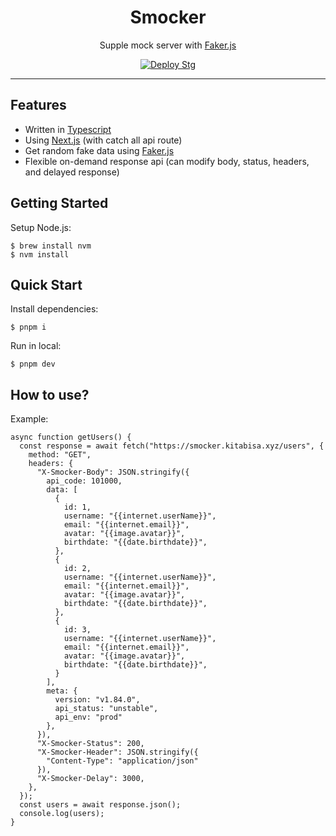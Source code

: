 <h1 align="center">Smocker</h1>

<p align="center">
  Supple mock server with <a href="https://github.com/faker-js/faker">Faker.js</a>
</p>

<p align="center">
  <a href="https://github.com/kitabisa/smocker/actions/workflows/deploy-stg.yaml"><img src="https://github.com/kitabisa/smocker/actions/workflows/deploy-stg.yaml/badge.svg" alt="Deploy Stg" /></a>
</p>

------

## Features

 * Written in [Typescript](https://github.com/microsoft/TypeScript)
 * Using [Next.js](https://github.com/vercel/next.js) (with catch all api route)
 * Get random fake data using [Faker.js](https://github.com/faker-js/faker)
 * Flexible on-demand response api (can modify body, status, headers, and delayed response)

## Getting Started

Setup Node.js:

```
$ brew install nvm
$ nvm install
```

## Quick Start

Install dependencies:

```
$ pnpm i
```

Run in local:

```
$ pnpm dev
```

## How to use?

Example:

```
async function getUsers() {
  const response = await fetch("https://smocker.kitabisa.xyz/users", {
    method: "GET",
    headers: {
      "X-Smocker-Body": JSON.stringify({
        api_code: 101000,
        data: [
          {
            id: 1,
            username: "{{internet.userName}}",
            email: "{{internet.email}}",
            avatar: "{{image.avatar}}",
            birthdate: "{{date.birthdate}}",
          },
          {
            id: 2,
            username: "{{internet.userName}}",
            email: "{{internet.email}}",
            avatar: "{{image.avatar}}",
            birthdate: "{{date.birthdate}}",
          },
          {
            id: 3,
            username: "{{internet.userName}}",
            email: "{{internet.email}}",
            avatar: "{{image.avatar}}",
            birthdate: "{{date.birthdate}}",
          }
        ],
        meta: {
          version: "v1.84.0",
          api_status: "unstable",
          api_env: "prod"
        },
      }),
      "X-Smocker-Status": 200,
      "X-Smocker-Header": JSON.stringify({
        "Content-Type": "application/json"
      }),
      "X-Smocker-Delay": 3000,
    },
  });
  const users = await response.json();
  console.log(users);
}
```
